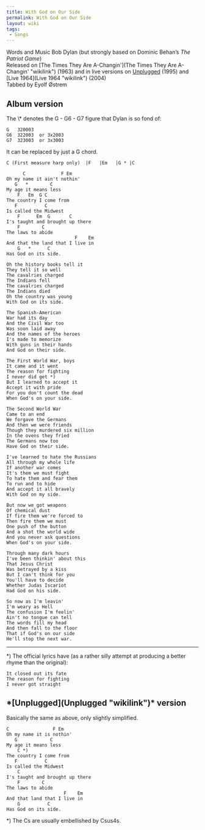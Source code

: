 ```yaml
---
title: With God on Our Side
permalink: With God on Our Side
layout: wiki
tags:
 - Songs
---
```


Words and Music Bob Dylan (but strongly based on Dominic Behan’s *The
Patriot Game*)  
Released on [The Times They Are
A-Changin'](The Times They Are A-Changin' "wikilink") (1963) and in live
versions on [Unplugged](Unplugged "wikilink") (1995) and [Live
1964](Live 1964 "wikilink") (2004)  
Tabbed by Eyolf Østrem

<h2 class="songversion">
Album version

</h2>
The \* denotes the G - G6 - G7 figure that Dylan is so fond of:

    G   320003
    G6  322003  or 3x2003
    G7  323003  or 3x3003

It can be replaced by just a G chord.

    C (First measure harp only)  |F   |Em   |G * |C

          C             F Em
    Oh my name it ain't nothin'
       G   *        C
    My age it means less
        F   Em  G C
    The country I come from
       F          C
    Is called the Midwest
        F      Em  G       C
    I's taught and brought up there
        F        C
    The laws to abide
                             F    Em
    And that the land that I live in
        G   *      C
    Has God on its side.

    Oh the history books tell it
    They tell it so well
    The cavalries charged
    The Indians fell
    The cavalries charged
    The Indians died
    Oh the country was young
    With God on its side.

    The Spanish-American
    War had its day
    And the Civil War too
    Was soon laid away
    And the names of the heroes
    I's made to memorize
    With guns in their hands
    And God on their side.

    The First World War, boys
    It came and it went
    The reason for fighting
    I never did get *)
    But I learned to accept it
    Accept it with pride
    For you don't count the dead
    When God's on your side.

    The Second World War
    Came to an end
    We forgave the Germans
    And then we were friends
    Though they murdered six million
    In the ovens they fried
    The Germans now too
    Have God on their side.

    I've learned to hate the Russians
    All through my whole life
    If another war comes
    It's them we must fight
    To hate them and fear them
    To run and to hide
    And accept it all bravely
    With God on my side.

    But now we got weapons
    Of chemical dust
    If fire them we're forced to
    Then fire them we must
    One push of the button
    And a shot the world wide
    And you never ask questions
    When God's on your side.

    Through many dark hours
    I've been thinkin' about this
    That Jesus Christ
    Was betrayed by a kiss
    But I can't think for you
    You'll have to decide
    Whether Judas Iscariot
    Had God on his side.

    So now as I'm leavin'
    I'm weary as Hell
    The confusion I'm feelin'
    Ain't no tongue can tell
    The words fill my head
    And then fall to the floor
    That if God's on our side
    He'll stop the next war.

* * * * *

\*) The official lyrics have (as a rather silly attempt at producing a
better rhyme than the original):

    It closed out its fate
    The reason for fighting
    I never got straight

<h2 class="songversion">
*[Unplugged](Unplugged "wikilink")* version

</h2>
Basically the same as above, only slightly simplified.

    C                F Em
    Oh my name it is nothin'
       G            C
    My age it means less
        C *)
    The country I come from
       F          C
    Is called the Midwest
        C
    I's taught and brought up there
        F        C
    The laws to abide
                         F    Em
    And that land that I live in
        G          C
    Has God on its side.

\*) The Cs are usually embellished by Csus4s.
